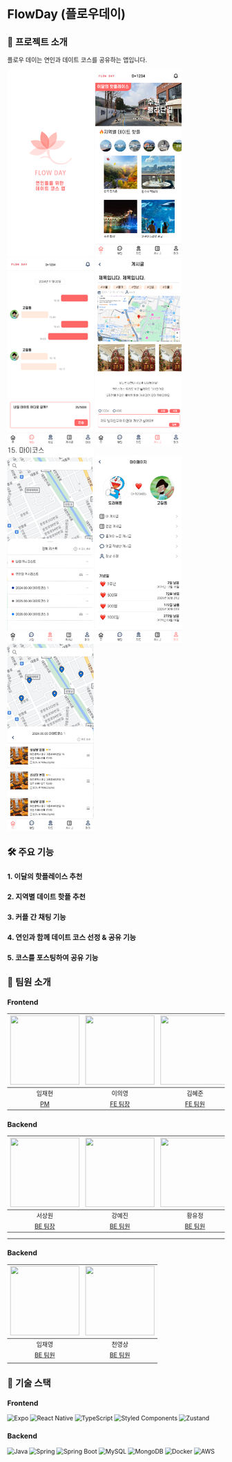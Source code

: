 # FlowDay (플로우데이)

## 📱 프로젝트 소개

플로우 데이는 연인과 데이트 코스를 공유하는 앱입니다.

<div display="flex">
    <img src="image.png" width="200px">
    <img src="image-1.png" width="200px">
    <img src="image-3.png" width="200px">
    <img src="image-4.png" width="200px">
    <img src="image-6.png" width="200px">
    <img src="image-7.png" width="200px">
    <img src="image-8.png" width="200px">
</div>

## 🛠 주요 기능

### 1. 이달의 핫플레이스 추천

### 2. 지역별 데이트 핫플 추천

### 3. 커플 간 채팅 기능

### 4. 연인과 함께 데이트 코스 선정 & 공유 기능

### 5. 코스를 포스팅하여 공유 기능

## 👥 팀원 소개

### Frontend

| <img src="https://avatars.githubusercontent.com/u/174772263?v=4" width="160" height="160"> | <img src="https://avatars.githubusercontent.com/u/105384780?v=4" width="160" height="160"> | <img src="https://avatars.githubusercontent.com/u/175666899?v=4" width="160" height="160"> |
| :----------------------------------------------------------------------------------------: | :----------------------------------------------------------------------------------------: | :----------------------------------------------------------------------------------------: |
|                                           임재현                                           |                                           이의영                                           |                                           김혜준                                           |
|                           [PM](https://github.com/JaeHyun10-03)                            |                          [FE 팀장](https://github.com/snsdl0905)                           |                          [FE 팀원](https://github.com/hyejun-fe)                           |

### Backend

| <img src="https://avatars.githubusercontent.com/u/39723498?v=4" width="160" height="160"> | <img src="https://avatars.githubusercontent.com/u/143896003?v=4" width="160" height="160"> | <img src="https://avatars.githubusercontent.com/u/78125105?v=4" width="160" height="160"> |
| :---------------------------------------------------------------------------------------: | :----------------------------------------------------------------------------------------: | :---------------------------------------------------------------------------------------: |
|                                          서상원                                           |                                           강예진                                           |                                          황유정                                           |
|                         [BE 팀장](https://github.com/seosangwon)                          |                         [BE 팀원](https://github.com/kang-ye-jin)                          |                        [BE 팀원](https://github.com/youjungHwang)                         |

---

### Backend

| <img src="https://avatars.githubusercontent.com/u/121223022?v=4" width="160" height="160"> | <img src="https://avatars.githubusercontent.com/u/145197184?v=4" width="160" height="160"> |
| :----------------------------------------------------------------------------------------: | :----------------------------------------------------------------------------------------: |
|                                           임재영                                           |                                           천영상                                           |
|                            [BE 팀원](https://github.com/asklas)                            |                        [BE 팀원](https://github.com/CHUNYOUNGSANG)                         |
|                                                                                            |

## 🔧 기술 스택

### Frontend

![Expo](https://img.shields.io/badge/Expo-20232A?style=for-the-badge&logo=expo&logoColor=white)
![React Native](https://img.shields.io/badge/React_Native-20232A?style=for-the-badge&logo=react&logoColor=61DAFB)
![TypeScript](https://img.shields.io/badge/TypeScript-007ACC?style=for-the-badge&logo=typescript&logoColor=white)
![Styled Components](https://img.shields.io/badge/Styled_Components-DB7093?style=for-the-badge&logo=styled-components&logoColor=white)
![Zustand](https://img.shields.io/badge/Zustand-593D88?style=for-the-badge&logo=react&logoColor=white)

### Backend

![Java](https://img.shields.io/badge/Java-ED8B00?style=for-the-badge&logo=openjdk&logoColor=white)
![Spring](https://img.shields.io/badge/Spring-6DB33F?style=for-the-badge&logo=spring&logoColor=white)
![Spring Boot](https://img.shields.io/badge/Spring_Boot-6DB33F?style=for-the-badge&logo=spring-boot&logoColor=white)
![MySQL](https://img.shields.io/badge/MySQL-00000F?style=for-the-badge&logo=mysql&logoColor=white)
![MongoDB](https://img.shields.io/badge/MongoDB-47A248?style=for-the-badge&logo=mongodb&logoColor=white)
![Docker](https://img.shields.io/badge/Docker-2496ED?style=for-the-badge&logo=docker&logoColor=white)
![AWS](https://img.shields.io/badge/AWS-232F3E?style=for-the-badge&logo=amazonaws&logoColor=white)
